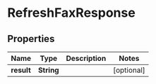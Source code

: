 

# RefreshFaxResponse


## Properties

| Name | Type | Description | Notes |
|------------ | ------------- | ------------- | -------------|
|**result** | **String** |  |  [optional] |



